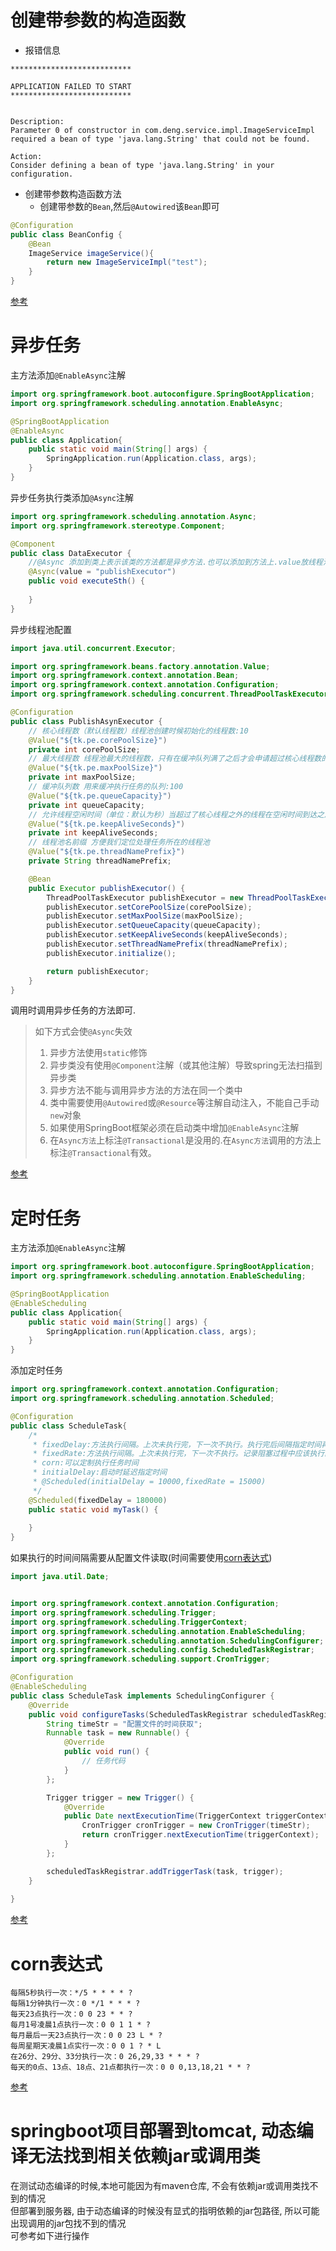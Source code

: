 # 创建带参数的构造函数
* 报错信息

```
***************************

APPLICATION FAILED TO START
***************************


Description:
Parameter 0 of constructor in com.deng.service.impl.ImageServiceImpl required a bean of type 'java.lang.String' that could not be found.

Action:
Consider defining a bean of type 'java.lang.String' in your configuration.
```

* 创建带参数构造函数方法
  * 创建带参数的`Bean`,然后`@Autowired`该`Bean`即可

```java
@Configuration
public class BeanConfig {
    @Bean
    ImageService imageService(){
        return new ImageServiceImpl("test");
    }
}
```

[参考](https://blog.csdn.net/egg1996911/article/details/80398847)

# 异步任务
主方法添加`@EnableAsync`注解
```java
import org.springframework.boot.autoconfigure.SpringBootApplication;
import org.springframework.scheduling.annotation.EnableAsync;

@SpringBootApplication
@EnableAsync
public class Application{
    public static void main(String[] args) {
        SpringApplication.run(Application.class, args);
    }
}
```
异步任务执行类添加`@Async`注解
```java
import org.springframework.scheduling.annotation.Async;
import org.springframework.stereotype.Component;

@Component
public class DataExecutor {
    //@Async 添加到类上表示该类的方法都是异步方法.也可以添加到方法上.value放线程池Bean的名字
    @Async(value = "publishExecutor")
    public void executeSth() {
      
    }
}
```
异步线程池配置
```java
import java.util.concurrent.Executor;

import org.springframework.beans.factory.annotation.Value;
import org.springframework.context.annotation.Bean;
import org.springframework.context.annotation.Configuration;
import org.springframework.scheduling.concurrent.ThreadPoolTaskExecutor;

@Configuration
public class PublishAsynExecutor {
    // 核心线程数（默认线程数）线程池创建时候初始化的线程数:10
    @Value("${tk.pe.corePoolSize}")
    private int corePoolSize;
    // 最大线程数 线程池最大的线程数，只有在缓冲队列满了之后才会申请超过核心线程数的线程:200
    @Value("${tk.pe.maxPoolSize}")
    private int maxPoolSize;
    // 缓冲队列数 用来缓冲执行任务的队列:100
    @Value("${tk.pe.queueCapacity}")
    private int queueCapacity;
    // 允许线程空闲时间（单位：默认为秒）当超过了核心线程之外的线程在空闲时间到达之后会被销毁:300
    @Value("${tk.pe.keepAliveSeconds}")
    private int keepAliveSeconds;
    // 线程池名前缀 方便我们定位处理任务所在的线程池
    @Value("${tk.pe.threadNamePrefix}")
    private String threadNamePrefix;

    @Bean
    public Executor publishExecutor() {
        ThreadPoolTaskExecutor publishExecutor = new ThreadPoolTaskExecutor();
        publishExecutor.setCorePoolSize(corePoolSize);
        publishExecutor.setMaxPoolSize(maxPoolSize);
        publishExecutor.setQueueCapacity(queueCapacity);
        publishExecutor.setKeepAliveSeconds(keepAliveSeconds);
        publishExecutor.setThreadNamePrefix(threadNamePrefix);
        publishExecutor.initialize();

        return publishExecutor;
    }
}
```
调用时调用异步任务的方法即可.  
> 如下方式会使`@Async`失效  
> 1. 异步方法使用`static`修饰
> 2. 异步类没有使用`@Component`注解（或其他注解）导致spring无法扫描到异步类
> 3. 异步方法不能与调用异步方法的方法在同一个类中
> 4. 类中需要使用`@Autowired`或`@Resource`等注解自动注入，不能自己手动`new`对象
> 5. 如果使用SpringBoot框架必须在启动类中增加`@EnableAsync`注解
> 6. 在`Async方法`上标注`@Transactional`是没用的.在`Async方法`调用的方法上标注`@Transactional`有效。

[参考](https://www.cnblogs.com/fujingtao5470/p/12666747.html)

# 定时任务
主方法添加`@EnableAsync`注解
```java
import org.springframework.boot.autoconfigure.SpringBootApplication;
import org.springframework.scheduling.annotation.EnableScheduling;

@SpringBootApplication
@EnableScheduling
public class Application{
    public static void main(String[] args) {
        SpringApplication.run(Application.class, args);
    }
}
```
添加定时任务
```java
import org.springframework.context.annotation.Configuration;
import org.springframework.scheduling.annotation.Scheduled;

@Configuration
public class ScheduleTask{
    /*
     * fixedDelay:方法执行间隔。上次未执行完，下一次不执行。执行完后间隔指定时间再次执行
     * fixedRate:方法执行间隔。上次未执行完，下一次不执行。记录阻塞过程中应该执行的次数。不阻塞时一口气执行完，再按原时间执行。
     * corn:可以定制执行任务时间
     * initialDelay:启动时延迟指定时间
     * @Scheduled(initialDelay = 10000,fixedRate = 15000)
     */
    @Scheduled(fixedDelay = 180000)
    public static void myTask() {
        
    }
}
```
如果执行的时间间隔需要从配置文件读取(时间需要使用[corn表达式](#corn表达式))
```java
import java.util.Date;


import org.springframework.context.annotation.Configuration;
import org.springframework.scheduling.Trigger;
import org.springframework.scheduling.TriggerContext;
import org.springframework.scheduling.annotation.EnableScheduling;
import org.springframework.scheduling.annotation.SchedulingConfigurer;
import org.springframework.scheduling.config.ScheduledTaskRegistrar;
import org.springframework.scheduling.support.CronTrigger;

@Configuration
@EnableScheduling
public class ScheduleTask implements SchedulingConfigurer {
    @Override
    public void configureTasks(ScheduledTaskRegistrar scheduledTaskRegistrar) {
        String timeStr = "配置文件的时间获取";
        Runnable task = new Runnable() {
            @Override
            public void run() {
                // 任务代码
            }
        };

        Trigger trigger = new Trigger() {
            @Override
            public Date nextExecutionTime(TriggerContext triggerContext) {
                CronTrigger cronTrigger = new CronTrigger(timeStr);
                return cronTrigger.nextExecutionTime(triggerContext);
            }
        };

        scheduledTaskRegistrar.addTriggerTask(task, trigger);
    }
    
}
```
[参考](https://blog.csdn.net/qq_34125349/article/details/77430956)

# corn表达式

```
每隔5秒执行一次：*/5 * * * * ?
每隔1分钟执行一次：0 */1 * * * ?
每天23点执行一次：0 0 23 * * ?
每月1号凌晨1点执行一次：0 0 1 1 * ?
每月最后一天23点执行一次：0 0 23 L * ?
每周星期天凌晨1点实行一次：0 0 1 ? * L
在26分、29分、33分执行一次：0 26,29,33 * * * ?
每天的0点、13点、18点、21点都执行一次：0 0 0,13,18,21 * * ?
```
[参考](https://www.cnblogs.com/junrong624/p/4239517.html)

# springboot项目部署到tomcat, 动态编译无法找到相关依赖jar或调用类
在测试动态编译的时候,本地可能因为有maven仓库, 不会有依赖jar或调用类找不到的情况  
但部署到服务器, 由于动态编译的时候没有显式的指明依赖的jar包路径, 所以可能出现调用的jar包找不到的情况  
可参考如下进行操作  
```java

```